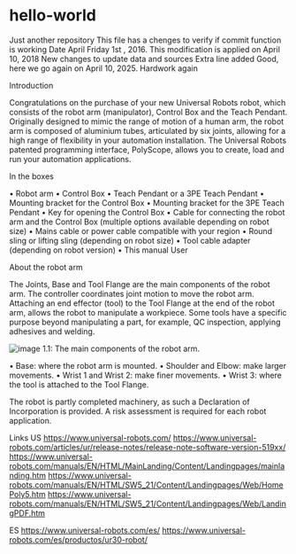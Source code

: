 # hello-world
Just another repository
This file has a chenges to verify if commit function is working
Date April Friday 1st , 2016. 
This modification is applied on April 10, 2018
New changes to update data and sources
Extra line added
Good, here we go again on April 10, 2025.
Hardwork again

Introduction 

Congratulations on the purchase of your new Universal Robots robot, which consists of the robot arm (manipulator), Control Box and the Teach Pendant.
Originally designed to mimic the range of motion of a human arm, the robot arm is composed of aluminium tubes, articulated by six joints, allowing for a high range of
flexibility in your automation installation.
The Universal Robots patented programming interface, PolyScope, allows you to create, load and run your automation applications.

In the boxes 

• Robot arm
• Control Box
• Teach Pendant or a 3PE Teach Pendant
• Mounting bracket for the Control Box
• Mounting bracket for the 3PE Teach Pendant
• Key for opening the Control Box
• Cable for connecting the robot arm and the Control Box (multiple options available depending on robot size)
• Mains cable or power cable compatible with your region
• Round sling or lifting sling (depending on robot size)
• Tool cable adapter (depending on robot version)
• This manual User

About the robot arm

The Joints, Base and Tool Flange are the main components of the robot arm. The controller coordinates joint motion to move the robot arm.
Attaching an end effector (tool) to the Tool Flange at the end of the robot arm, allows the robot to manipulate a workpiece. Some tools have a specific purpose beyond manipulating a part, for example, QC inspection, applying adhesives and welding.

![image](https://github.com/user-attachments/assets/b082031b-7d0d-46fe-966a-459fcc54f923)
1.1: The main components of the robot arm.


• Base: where the robot arm is mounted.
• Shoulder and Elbow: make larger movements.
• Wrist 1 and Wrist 2: make finer movements.
• Wrist 3: where the tool is attached to the Tool Flange.

The robot is partly completed machinery, as such a Declaration of Incorporation is provided. A risk assessment is required for each robot application.

Links 
US
https://www.universal-robots.com/
https://www.universal-robots.com/articles/ur/release-notes/release-note-software-version-519xx/
https://www.universal-robots.com/manuals/EN/HTML/MainLanding/Content/Landingpages/mainlanding.htm
https://www.universal-robots.com/manuals/EN/HTML/SW5_21/Content/Landingpages/Web/HomePoly5.htm
https://www.universal-robots.com/manuals/EN/HTML/SW5_21/Content/Landingpages/Web/LandingPDF.htm

ES
https://www.universal-robots.com/es/
https://www.universal-robots.com/es/productos/ur30-robot/

